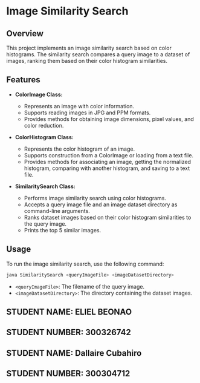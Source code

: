 # Image Similarity Search

## Overview

This project implements an image similarity search based on color histograms. The similarity search compares a query image to a dataset of images, ranking them based on their color histogram similarities.

## Features

- **ColorImage Class:**
    - Represents an image with color information.
    - Supports reading images in JPG and PPM formats.
    - Provides methods for obtaining image dimensions, pixel values, and color reduction.

- **ColorHistogram Class:**
    - Represents the color histogram of an image.
    - Supports construction from a ColorImage or loading from a text file.
    - Provides methods for associating an image, getting the normalized histogram, comparing with another histogram, and saving to a text file.

- **SimilaritySearch Class:**
    - Performs image similarity search using color histograms.
    - Accepts a query image file and an image dataset directory as command-line arguments.
    - Ranks dataset images based on their color histogram similarities to the query image.
    - Prints the top 5 similar images.

## Usage


To run the image similarity search, use the following command:

```bash
java SimilaritySearch <queryImageFile> <imageDatasetDirectory>
```

- `<queryImageFile>`: The filename of the query image.
- `<imageDatasetDirectory>`: The directory containing the dataset images.

## STUDENT NAME: ELIEL BEONAO
## STUDENT NUMBER: 300326742

## STUDENT NAME: Dallaire Cubahiro
## STUDENT NUMBER: 300304712
